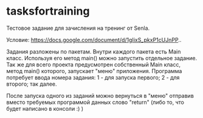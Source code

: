 # tasksfortraining

Тестовое задание для зачисления на тренинг от Senla.

Условие:
https://docs.google.com/document/d/1gIixS_pkxP1cUJnPP..

Задания разложены по пакетам.
Внутри каждого пакета есть Main класс. Используя его метод main() можно запустить отдельное задание.
Так же для всего проекта предусмотрен собственный Main класс, метод main() которого, запускает "меню" приложения.
Программа потребует ввода номера задания:
1 - для запуска первого;
2 - для второго;
так далее.

После запуска одного из заданий можно вернуться в "меню" отправив вместо требуемых программой данных слово "return" (либо то, что будет написано в консоли :) )
